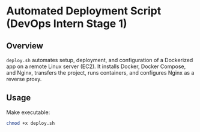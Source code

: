 # Automated Deployment Script (DevOps Intern Stage 1)

## Overview
`deploy.sh` automates setup, deployment, and configuration of a Dockerized app on a remote Linux server (EC2). It installs Docker, Docker Compose, and Nginx, transfers the project, runs containers, and configures Nginx as a reverse proxy.

## Usage
Make executable:
```sh
chmod +x deploy.sh
